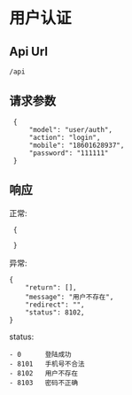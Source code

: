 用户认证
======

Api Url
------

    /api

请求参数
------

     {
         "model": "user/auth",
         "action": "login",
         "mobile": "18601628937",
         "password": "111111"
     }

响应
------

正常:

     {

     }


异常:

    {
        "return": [],
        "message": "用户不存在",
        "redirect": "",
        "status": 8102,
    }
    
status:
    
    - 0      登陆成功
    - 8101   手机号不合法
    - 8102   用户不存在
    - 8103   密码不正确